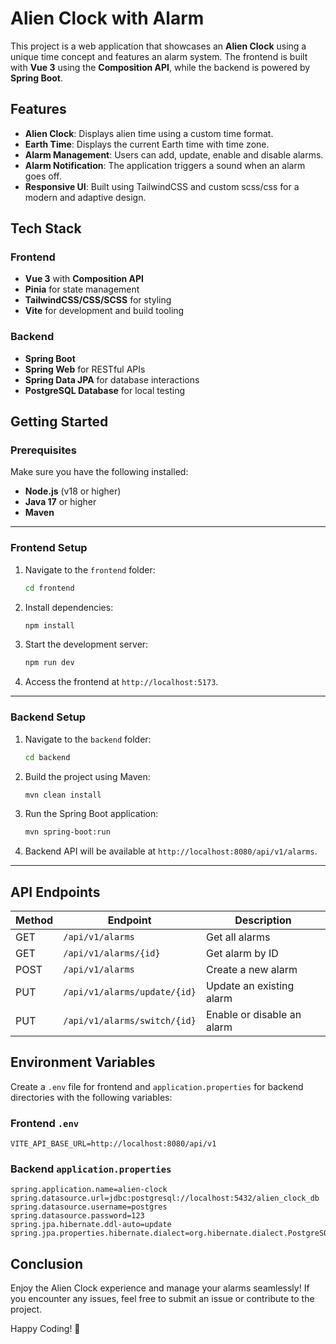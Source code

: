 # Alien Clock with Alarm

This project is a web application that showcases an **Alien Clock** using a unique time concept and features an alarm system. The frontend is built with **Vue 3** using the **Composition API**, while the backend is powered by **Spring Boot**.

## Features

- **Alien Clock**: Displays alien time using a custom time format.
- **Earth Time**: Displays the current Earth time with time zone.
- **Alarm Management**: Users can add, update, enable and disable alarms.
- **Alarm Notification**: The application triggers a sound when an alarm goes off.
- **Responsive UI**: Built using TailwindCSS and custom scss/css for a modern and adaptive design.

## Tech Stack

### Frontend
- **Vue 3** with **Composition API**
- **Pinia** for state management
- **TailwindCSS/CSS/SCSS** for styling
- **Vite** for development and build tooling

### Backend
- **Spring Boot**
- **Spring Web** for RESTful APIs
- **Spring Data JPA** for database interactions
- **PostgreSQL Database** for local testing

## Getting Started

### Prerequisites
Make sure you have the following installed:
- **Node.js** (v18 or higher)
- **Java 17** or higher
- **Maven**

---

### Frontend Setup

1. Navigate to the `frontend` folder:
    ```bash
    cd frontend
    ```
2. Install dependencies:
    ```bash
    npm install
    ```
3. Start the development server:
    ```bash
    npm run dev
    ```
4. Access the frontend at `http://localhost:5173`.

---

### Backend Setup

1. Navigate to the `backend` folder:
    ```bash
    cd backend
    ```
2. Build the project using Maven:
    ```bash
    mvn clean install
    ```
3. Run the Spring Boot application:
    ```bash
    mvn spring-boot:run
    ```
4. Backend API will be available at `http://localhost:8080/api/v1/alarms`.

---

## API Endpoints

| Method  | Endpoint                     | Description                  |
|---------|------------------------------|------------------------------|
| GET     | `/api/v1/alarms`             | Get all alarms               |
| GET     | `/api/v1/alarms/{id}`        | Get alarm by ID              |
| POST    | `/api/v1/alarms`             | Create a new alarm           |
| PUT     | `/api/v1/alarms/update/{id}` | Update an existing alarm     |
| PUT     | `/api/v1/alarms/switch/{id}` | Enable or disable an alarm   |

## Environment Variables

Create a `.env` file for frontend and `application.properties` for backend directories with the following variables:

### Frontend `.env`
```env
VITE_API_BASE_URL=http://localhost:8080/api/v1
```

### Backend `application.properties`
```env
spring.application.name=alien-clock
spring.datasource.url=jdbc:postgresql://localhost:5432/alien_clock_db
spring.datasource.username=postgres
spring.datasource.password=123
spring.jpa.hibernate.ddl-auto=update
spring.jpa.properties.hibernate.dialect=org.hibernate.dialect.PostgreSQLDialect
```

## Conclusion

Enjoy the Alien Clock experience and manage your alarms seamlessly! If you encounter any issues, feel free to submit an issue or contribute to the project.

Happy Coding! 🚀

